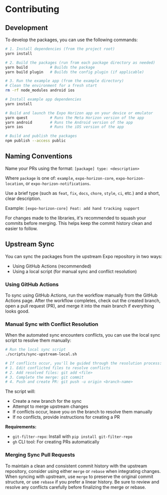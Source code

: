 # Contributing

## Development

To develop the packages, you can use the following commands:

```bash
# 1. Install dependencies (from the project root)
yarn install

# 2. Build the packages (run from each package directory as needed)
yarn build          # Builds the package
yarn build plugin   # Builds the config plugin (if applicable)

# 3. Run the example app (from the example directory)
# Clean the environment for a fresh start
rm -rf node_modules android ios

# Install example app dependencies
yarn install

# Build and launch the Expo Horizon app on your device or emulator
yarn quest          # Runs the Meta Horizon version of the app
yarn android        # Runs the Android version of the app
yarn ios            # Runs the iOS version of the app

# Build and publish the packages
npm publish --access public
```

## Naming Conventions

Name your PRs using the format: `[package] type: <description>`

Where `package` is one of: `example`, `expo-horizon-core`, `expo-horizon-location`, or `expo-horizon-notifications`.

Use a brief type (such as `feat`, `fix`, `docs`, `chore`, `style`, `ci`, etc.) and a short, clear description.

Example:
`[expo-horizon-core] Feat: add hand tracking support`

For changes made to the libraries, it's recommended to squash your commits before merging. This helps keep the commit history clean and easier to follow.

## Upstream Sync

You can sync the packages from the upstream Expo repository in two ways:

- Using GitHub Actions (recommended)
- Using a local script (for manual sync and conflict resolution)

### Using GitHub Actions

To sync using GitHub Actions, run the workflow manually from the GitHub Actions page. After the workflow completes, check out the created branch, open a pull request (PR), and merge it into the main branch if everything looks good.

### Manual Sync with Conflict Resolution

When the automated sync encounters conflicts, you can use the local sync script to resolve them manually:

```bash
# Run the local sync script
./scripts/sync-upstream-local.sh

# If conflicts occur, you'll be guided through the resolution process:
# 1. Edit conflicted files to resolve conflicts
# 2. Add resolved files: git add <file>
# 3. Complete the merge: git commit
# 4. Push and create PR: git push -u origin <branch-name>
```

The script will:

- Create a new branch for the sync
- Attempt to merge upstream changes
- If conflicts occur, leave you on the branch to resolve them manually
- If no conflicts, provide instructions for creating a PR

**Requirements:**

- `git-filter-repo`: Install with `pip install git-filter-repo`
- `gh` CLI tool: For creating PRs automatically

### Merging Sync Pull Requests

To maintain a clean and consistent commit history with the upstream repository, consider using either `merge` or `rebase` when integrating changes. When syncing with upstream, use `merge` to preserve the original commit structure, or use `rebase` if you prefer a linear history. Be sure to review and resolve any conflicts carefully before finalizing the merge or rebase.
